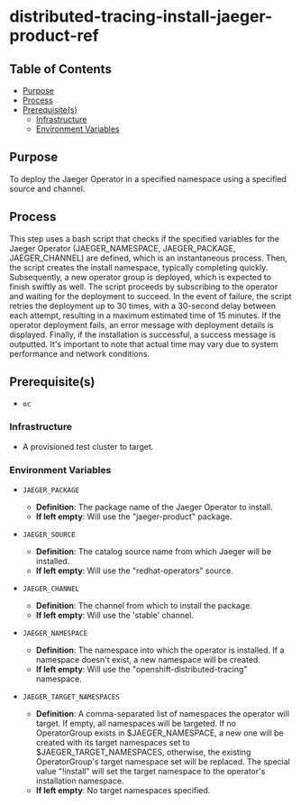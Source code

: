 # distributed-tracing-install-jaeger-product-ref<!-- omit from toc -->

## Table of Contents<!-- omit from toc -->
- [Purpose](#purpose)
- [Process](#process)
- [Prerequisite(s)](#prerequisites)
  - [Infrastructure](#infrastructure)
  - [Environment Variables](#environment-variables)

## Purpose

To deploy the Jaeger Operator in a specified namespace using a specified source and channel.

## Process

This step uses a bash script that checks if the specified variables for the Jaeger Operator (JAEGER_NAMESPACE, JAEGER_PACKAGE, JAEGER_CHANNEL) are defined, which is an instantaneous process. Then, the script creates the install namespace, typically completing quickly. Subsequently, a new operator group is deployed, which is expected to finish swiftly as well. The script proceeds by subscribing to the operator and waiting for the deployment to succeed. In the event of failure, the script retries the deployment up to 30 times, with a 30-second delay between each attempt, resulting in a maximum estimated time of 15 minutes. If the operator deployment fails, an error message with deployment details is displayed. Finally, if the installation is successful, a success message is outputted. It's important to note that actual time may vary due to system performance and network conditions.

## Prerequisite(s)
- `oc`
  
### Infrastructure

- A provisioned test cluster to target.

### Environment Variables

- `JAEGER_PACKAGE`
  - **Definition**: The package name of the Jaeger Operator to install.
  - **If left empty**: Will use the "jaeger-product" package.

- `JAEGER_SOURCE`
  - **Definition**: The catalog source name from which Jaeger will be installed.
  - **If left empty**: Will use the "redhat-operators" source.

- `JAEGER_CHANNEL`
  - **Definition**: The channel from which to install the package.
  - **If left empty**: Will use the 'stable' channel.

- `JAEGER_NAMESPACE`
  - **Definition**: The namespace into which the operator is installed. If a namespace doesn't exist, a new namespace will be created.
  - **If left empty**: Will use the "openshift-distributed-tracing" namespace.

- `JAEGER_TARGET_NAMESPACES`
  - **Definition**: A comma-separated list of namespaces the operator will target. If empty, all namespaces will be targeted. If no OperatorGroup exists in $JAEGER_NAMESPACE, a new one will be created with its target namespaces set to $JAEGER_TARGET_NAMESPACES, otherwise, the existing OperatorGroup's target namespace set will be replaced. The special value "!install" will set the target namespace to the operator's installation namespace.
  - **If left empty**: No target namespaces specified.


